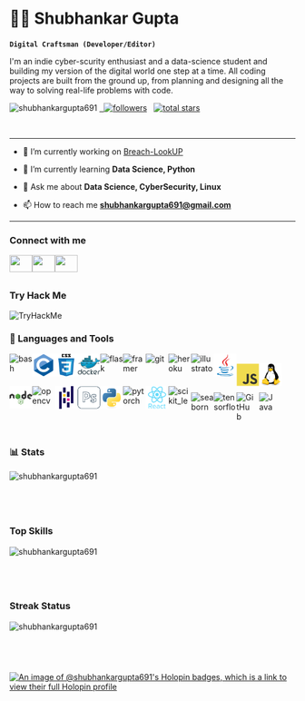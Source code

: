 # 🏄‍♂️ Shubhankar Gupta

**`Digital Craftsman (Developer/Editor)`**

I'm an indie cyber-scurity enthusiast and a data-science student and building my version of the digital world one step at a time.
All coding projects are built from the ground up, from planning and designing all the way to solving real-life problems with code. 



<p align="left">
    
<img src="https://komarev.com/ghpvc/?username=shubhankargupta691&label=Profile%20views&color=0e75b6&style=flat" alt="shubhankargupta691" />
<a href="https://github.com/Shubhankargupta691?tab=followers">
&nbsp;
<a href="https://github.com/Shubhankargupta691?tab=followers">
<img alt="followers" title="Follow me on Github" src="https://custom-icon-badges.demolab.com/github/followers/Shubhankargupta691?color=236ad3&labelColor=1155ba&style=for-the-badge&logo=person-add&label=Follow&logoColor=white"/></a>
&nbsp;
<a href="https://github.com/Shubhankargupta691?tab=repositories&sort=stargazers">
<img  alt="total stars" title="Total stars on GitHub" src="https://custom-icon-badges.demolab.com/github/stars/Shubhankargupta691?color=55960c&style=for-the-badge&labelColor=488207&logo=star"/></a>

<a href="https://discord.gg/"><img src=" "></a>
 <p>

---

- 🔭 I’m currently working on [Breach-LookUP](https://github.com/Shubhankargupta691/Breach-LookUP)

- 🌱 I’m currently learning **Data Science, Python**

- 💬 Ask me about **Data Science, CyberSecurity, Linux**

- 📫 How to reach me **shubhankargupta691@gmail.com**

---

### Connect with me

<a href="https://twitter.com/https://twitter.com/shubhankar35722" target="blank" title="twitter"><img align="left" src="https://raw.githubusercontent.com/rahuldkjain/github-profile-readme-generator/master/src/images/icons/Social/twitter.svg"  height="30" width="40" /></a>


<a href="https://linkedin.com/in/https://www.linkedin.com/in/shubhankar-gupta-aa8696235" target="blank" title="linkedin"><img align="left" src="https://raw.githubusercontent.com/rahuldkjain/github-profile-readme-generator/master/src/images/icons/Social/linked-in-alt.svg" height="30" width="40" /></a>


<a href="https://kaggle.com/https://www.kaggle.com/kedohav" target="blank" title="kaggle"><img align="left" src="https://raw.githubusercontent.com/rahuldkjain/github-profile-readme-generator/master/src/images/icons/Social/kaggle.svg" height="30" width="40" /></a>

&nbsp;
---

### Try Hack Me
<img src="https://tryhackme-badges.s3.amazonaws.com/ShubhankarGupta.png" alt="TryHackMe">

### 🧰 Languages and Tools


<a href="https://www.gnu.org/software/bash/" target="_blank" rel="noreferrer"> <img align="left" src="https://www.vectorlogo.zone/logos/gnu_bash/gnu_bash-icon.svg" alt="bash" width="40" height="40"/> </a>

&nbsp;
<a href="https://www.cprogramming.com/" target="_blank" rel="noreferrer"> <img align="left" src="https://raw.githubusercontent.com/devicons/devicon/master/icons/c/c-original.svg" alt="c" width="40" height="40"/> </a>
&nbsp;
<a href="https://www.w3schools.com/css/" target="_blank" rel="noreferrer"> <img align="left" src="https://raw.githubusercontent.com/devicons/devicon/master/icons/css3/css3-original-wordmark.svg" alt="css3" width="40" height="40"/> </a> 
&nbsp;
<a href="https://www.docker.com/" target="_blank" rel="noreferrer"> <img align="left" src="https://raw.githubusercontent.com/devicons/devicon/master/icons/docker/docker-original-wordmark.svg" alt="docker" width="40" height="40"/> </a> 
&nbsp;
<a href="https://flask.palletsprojects.com/" target="_blank" rel="noreferrer"> <img align="left" src="https://www.vectorlogo.zone/logos/pocoo_flask/pocoo_flask-icon.svg" alt="flask" width="40" height="40"/> </a> 
&nbsp;
<a href="https://www.framer.com/" target="_blank" rel="noreferrer"> <img align="left" src="https://www.vectorlogo.zone/logos/framer/framer-icon.svg" alt="framer" width="40" height="40"/> </a> 
&nbsp;
<a href="https://git-scm.com/" target="_blank" rel="noreferrer"> <img align="left" src="https://www.vectorlogo.zone/logos/git-scm/git-scm-icon.svg" alt="git" width="40" height="40"/> </a> 
&nbsp;
<a href="https://heroku.com" target="_blank" rel="noreferrer"> <img align="left" src="https://www.vectorlogo.zone/logos/heroku/heroku-icon.svg" alt="heroku" width="40" height="40"/> </a> 
&nbsp;
<a href="https://www.adobe.com/in/products/illustrator.html" target="_blank" rel="noreferrer"> <img align="left" src="https://www.vectorlogo.zone/logos/adobe_illustrator/adobe_illustrator-icon.svg" alt="illustrator" width="40" height="40"/> </a> 
&nbsp;
<a href="https://www.java.com" target="_blank" rel="noreferrer"> <img align="left" src="https://raw.githubusercontent.com/devicons/devicon/master/icons/java/java-original.svg" alt="java" width="40" height="40"/> </a> 
&nbsp;
<a href="https://developer.mozilla.org/en-US/docs/Web/JavaScript" target="_blank" rel="noreferrer"> <img align="left" src="https://raw.githubusercontent.com/devicons/devicon/master/icons/javascript/javascript-original.svg" alt="javascript" width="40" height="40"/> </a> 
&nbsp;
<a href="https://www.linux.org/" target="_blank" rel="noreferrer"> <img align="left" src="https://raw.githubusercontent.com/devicons/devicon/master/icons/linux/linux-original.svg" alt="linux" width="40" height="40"/> </a> 
&nbsp;
<a href="https://nodejs.org" target="_blank" rel="noreferrer"> <img align="left" src="https://raw.githubusercontent.com/devicons/devicon/master/icons/nodejs/nodejs-original-wordmark.svg" alt="nodejs" width="40" height="40"/> </a>
&nbsp;
<a href="https://opencv.org/" target="_blank" rel="noreferrer"> <img align="left" src="https://www.vectorlogo.zone/logos/opencv/opencv-icon.svg" alt="opencv" width="40" height="40"/> </a> 
&nbsp;
<a href="https://pandas.pydata.org/" target="_blank" rel="noreferrer"> <img align="left" src="https://raw.githubusercontent.com/devicons/devicon/2ae2a900d2f041da66e950e4d48052658d850630/icons/pandas/pandas-original.svg" alt="pandas" width="40" height="40"/> </a> 
&nbsp;
<a href="https://www.photoshop.com/en" target="_blank" rel="noreferrer"> <img align="left" src="https://raw.githubusercontent.com/devicons/devicon/master/icons/photoshop/photoshop-line.svg" alt="photoshop" width="40" height="40"/> </a> 
&nbsp;
<a href="https://www.python.org" target="_blank" rel="noreferrer"> <img align="left" src="https://raw.githubusercontent.com/devicons/devicon/master/icons/python/python-original.svg" alt="python" width="40" height="40"/> </a> 
&nbsp;
<a href="https://pytorch.org/" target="_blank" rel="noreferrer"> <img align="left" src="https://www.vectorlogo.zone/logos/pytorch/pytorch-icon.svg" alt="pytorch" width="40" height="40"/> </a>
&nbsp;
<a href="https://reactjs.org/" target="_blank" rel="noreferrer"> <img align="left" src="https://raw.githubusercontent.com/devicons/devicon/master/icons/react/react-original-wordmark.svg" alt="react" width="40" height="40"/> </a> 
&nbsp;
<a href="https://scikit-learn.org/" target="_blank" rel="noreferrer"> <img align="left" src="https://upload.wikimedia.org/wikipedia/commons/0/05/Scikit_learn_logo_small.svg" alt="scikit_learn" width="40" height="40"/> </a> 
&nbsp;
<a href="https://seaborn.pydata.org/" target="_blank" rel="noreferrer"> <img align="left" src="https://seaborn.pydata.org/_images/logo-mark-lightbg.svg" alt="seaborn" width="40" height="40"/> </a> 
&nbsp;
<a href="https://www.tensorflow.org" target="_blank" rel="noreferrer"> <img align="left" src="https://www.vectorlogo.zone/logos/tensorflow/tensorflow-icon.svg" alt="tensorflow" width="40" height="40"/> </a>
&nbsp;
<a href="https://github.com/Shubhankargupta691" target="_blank" rel="noreferrer" ><img align="left" alt="GitHub" width="30px" style="padding-right:10px;" src="https://cdn.jsdelivr.net/gh/devicons/devicon/icons/github/github-original.svg" /></a>
&nbsp;
<img align="left" alt="Java" width="30px" style="padding-right:10px;" src="https://cdn.jsdelivr.net/gh/devicons/devicon/icons/java/java-original.svg"/>

&nbsp;
---

### 📊 Stats
<p>

<img align="center" src="https://github-readme-stats.vercel.app/api?username=shubhankargupta691&show_icons=true&locale=en" alt="shubhankargupta691" />

&nbsp;
---

### Top Skills

<img align="center" src="https://github-readme-stats.vercel.app/api/top-langs?username=shubhankargupta691&show_icons=true&locale=en&layout=compact" alt="shubhankargupta691" />


&nbsp;
---

### Streak Status

<img align="center" src="https://github-readme-streak-stats.herokuapp.com/?user=shubhankargupta691&" alt="shubhankargupta691" />
</p>

&nbsp;
---

[![An image of @shubhankargupta691's Holopin badges, which is a link to view their full Holopin profile](https://holopin.me/shubhankargupta691)](https://holopin.io/@shubhankargupta691)

